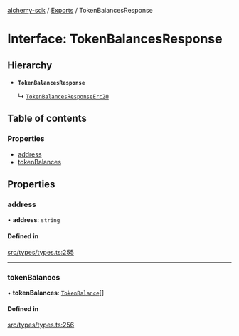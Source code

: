 [alchemy-sdk](../README.md) / [Exports](../modules.md) / TokenBalancesResponse

# Interface: TokenBalancesResponse

## Hierarchy

- **`TokenBalancesResponse`**

  ↳ [`TokenBalancesResponseErc20`](TokenBalancesResponseErc20.md)

## Table of contents

### Properties

- [address](TokenBalancesResponse.md#address)
- [tokenBalances](TokenBalancesResponse.md#tokenbalances)

## Properties

### address

• **address**: `string`

#### Defined in

[src/types/types.ts:255](https://github.com/alchemyplatform/alchemy-sdk-js/blob/fb68bb4a/src/types/types.ts#L255)

___

### tokenBalances

• **tokenBalances**: [`TokenBalance`](../modules.md#tokenbalance)[]

#### Defined in

[src/types/types.ts:256](https://github.com/alchemyplatform/alchemy-sdk-js/blob/fb68bb4a/src/types/types.ts#L256)
